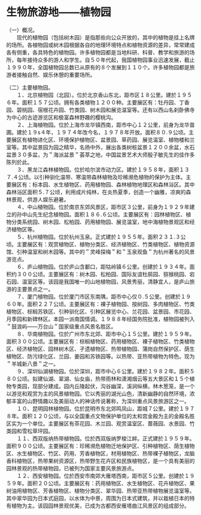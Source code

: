 # 生物旅游地——植物园  
  
（一）概况。  
&emsp;&emsp;现代的植物园（包括树木园）是指那些向公众开放的，其中的植物是挂上名牌的场所。各植物园或树木园根据各自的地理环境特点和植物资源的差异，常常建成各有侧重，各具特色的植物园。许多植物园都是当地科研、科普、教学和旅游的场所，每年接待众多的游人和学生。自５０年代起，我国植物园事业迅速发展，截止１９９０年，全国植物园总数已从原有的８个发展到１１０个。许多植物园都是旅游者接触自然、娱乐休憩的重要场所。  

（二）主要植物园。  
&emsp;&emsp;１、北京植物园（北园）。位於北京香山东北，距市区１８公里。建於１９５６年。面积１５７公顷。拥有各类植物１２００种。主要展区有：牡丹园、丁香园、碧桃园、宿根花卉园、竹类园、树木园和展览温室等。还有以西山名刹卧佛寺为中心的古迹游览区和极富森林野趣的樱桃沟。  
&emsp;&emsp;２、上海植物园。位於上海市龙华镇西南，距市中心１２公里，前身为龙华苗圃。建於１９s４年，１９７４年改今名，１９７８年开放。面积８０.９公顷。主要展区有植物进化区、环境保护植物区、盆景园、草药园、展览温室、植物楼和兰室等。其中盆景园为园之精华，名扬中外，展出各类树桩盆景１２００余盆，水石盆景３０多盆，为＂海派盆景＂荟萃之地，中国盆景艺术大师殷子敏先生的佳作多陈列於此。  
&emsp;&emsp;３、黑龙江森林植物园。位於哈尔滨市动力区。建於１９５８年，面积１３７.４公顷。以引种驯化温带、寒温带森林植物及珍稀濒危植物的保护为主体。主要展区有：标本园、水生植物区、药用植物园、森林植物地理区和森林浴区。其中森林浴区面积５.７公顷，利用成片纯林，在炎热夏季，创造一个幽雅，凉爽的森林景观，供游人娱乐避暑。  
&emsp;&emsp;４、中山植物园。位於南京东郊风景区，距市区３公里，前身为１９２９年建立的孙中山先生纪念植物园。面积１８６.６公顷。主要展区有：园林植物区、植物分类系统园、树木园、松柏园、药用植物园、展览温室，地中海植物景观区和经济植物区等。  
&emsp;&emsp;５、杭州植物园。位於杭州玉泉。正式建於１９５５年。面积２３１.３公顷。主要展区有：观赏植物区、植物分类区、经济植物区、竹类植物区、植物资源馆、引种温室和树木园等。其中的＂灵峰探梅＂和＂玉泉观鱼＂为杭州著名的风景游览点。  
&emsp;&emsp;６、庐山植物园。位於庐山含鄱口，距牯岭镇６公里。创建於１９３４年。面积约３００公顷。主要展区有：树木园、松柏园、国际友谊杜鹃园、猕猴桃园、宕石园、温室区等。该园是我国唯一的山地植物园，风景秀丽，清静宜人，是庐山旅游的主要景点之一。  
&emsp;&emsp;７、厦门植物园。位於厦门市区东南隅，距市中心仅０.５公里。创建於１９６０年。面积２２７公顷。主要展区有：裸子植物园、按树园、多肉植物区、竹类植物区、棕榈苏铁区、引种驯化区、引种区展览中心、兰花园、盆景园、市花园、月季园和新碑林区。本园一派南国情调。１９８８年经国务院批准，植物园被列入＂鼓浪屿——万台山＂国家级重点风景名胜区。  
&emsp;&emsp;８、华南植物园。位於广州市东北郊、距市中心１５公里。建於１９５９年。面积３００公顷。主要展区有：棕榈植物区、药用植物区、裸子植物区、竹类植物区、经济植物区、园林树木区、孑遗植物区、热带植物园、蒲岗自然保护区、荫生植物区、防污绿化区、兰园、姜园和苏铁园等。以热带、亚热带植物为特色。现为＂羊城新八景＂之一。  
&emsp;&emsp;９、深圳仙湖植物园。位於深圳，距市中心６公里。建於１９８２年。面积５８０公顷。拟建仙湖、翠湖、仙女庙，热带雨林和潇湘烟云等五大景区和１５个植物专类园，现部分建成。园内丘陵起伏，沟谷幽深，溪涧纵横，林木葱笼，是一个以游览和观赏为主的风景植物园。它以秀丽的湖光山色，清新幽静的自然环境，浓郁丰富的山野情趣以及美丽动人的神话传说著称，为深圳重点风景旅游区之一。  
&emsp;&emsp;１０、昆明园林植物园。位於昆明市东北郊鸣凤山，距城７公里。建於１９７８年。面积１２０公顷，与以全国重点文物保护单位的太和宫金殿为主的金殿名胜区实为一个单位。主要展区有茶花园、木兰园、观赏温室区、蔷薇园、水景园、竹类园和雪松草坪园。  
&emsp;&emsp;１１、西双版纳热带植物园。位於西双版纳罗梭江衅。正式建於１９５９年。面积９００公顷。主要展区有：珍稀濒危植物迁地保护区、引种植物区、荫生植物区、水生植物区、竹区、药用、芳香植物区，材用植物区、热带裸子植物区，龙脑香科植物区，热带果树资源区，热带野生花卉区和民族植物区，是一个具有美丽的园林景观的热带植物园，已被列为国家主要风景旅游点。  
&emsp;&emsp;１２、西安植物园。位於西安市南郊大雁塔西南，距市区５公里。创建於１９５９年。面积２０公顷。主要展区有：药用植物区、水生植物区、花卉植物区、果树油用植物区、芳香植物区、植物分类区、翠华园、热带亚热带植物展览温室等。其中翠华园为日本式庭园，以水体为中景，周围为日本式建筑，并以栽植日本的特有植物为主。该园园林景观优美，已成为古都西安雁塔曲江风景区的组成部分。 